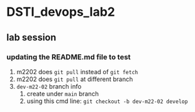# DSTI_devops_lab2

## lab session 

### updating the README.md file to test 

1. m2202 does `git pull` instead of `git fetch`
2. m2202 does `git pull` at different branch
3. `dev-m22-02` branch info
   1. create under `main` branch
   2. using this cmd line: `git checkout -b dev-m22-02 develop`